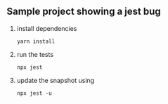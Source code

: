 ## Sample project showing a jest bug

1. install dependencies 
    ```
    yarn install
    ```

2. run the tests

    ```
    npx jest
    ```

3. update the snapshot using

    ```
    npx jest -u 
    ```

